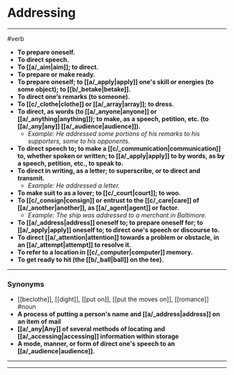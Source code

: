 # Addressing
---
#verb
- **To prepare oneself.**
- **To direct speech.**
- **To [[a/_aim|aim]]; to direct.**
- **To prepare or make ready.**
- **To prepare oneself; to [[a/_apply|apply]] one's skill or energies (to some object); to [[b/_betake|betake]].**
- **To direct one’s remarks (to someone).**
- **To [[c/_clothe|clothe]] or [[a/_array|array]]; to dress.**
- **To direct, as words (to [[a/_anyone|anyone]] or [[a/_anything|anything]]); to make, as a speech, petition, etc. (to [[a/_any|any]] [[a/_audience|audience]]).**
	- _Example: He addressed some portions of his remarks to his supporters, some to his opponents._
- **To direct speech to; to make a [[c/_communication|communication]] to, whether spoken or written; to [[a/_apply|apply]] to by words, as by a speech, petition, etc., to speak to.**
- **To direct in writing, as a letter; to superscribe, or to direct and transmit.**
	- _Example: He addressed a letter._
- **To make suit to as a lover; to [[c/_court|court]]; to woo.**
- **To [[c/_consign|consign]] or entrust to the [[c/_care|care]] of [[a/_another|another]], as [[a/_agent|agent]] or factor.**
	- _Example: The ship was addressed to a merchant in Baltimore._
- **To [[a/_address|address]] oneself to; to prepare oneself for; to [[a/_apply|apply]] oneself to; to direct one's speech or discourse to.**
- **To direct [[a/_attention|attention]] towards a problem or obstacle, in an [[a/_attempt|attempt]] to resolve it.**
- **To refer to a location in [[c/_computer|computer]] memory.**
- **To get ready to hit (the [[b/_ball|ball]] on the tee).**
---
### Synonyms
- [[beclothe]], [[dight]], [[put on]], [[put the moves on]], [[romance]]
#noun
- **A process of putting a person's name and [[a/_address|address]] on an item of mail**
- **[[a/_any|Any]] of several methods of locating and [[a/_accessing|accessing]] information within storage**
- **A mode, manner, or form of direct one's speech to an [[a/_audience|audience]].**
---
---

